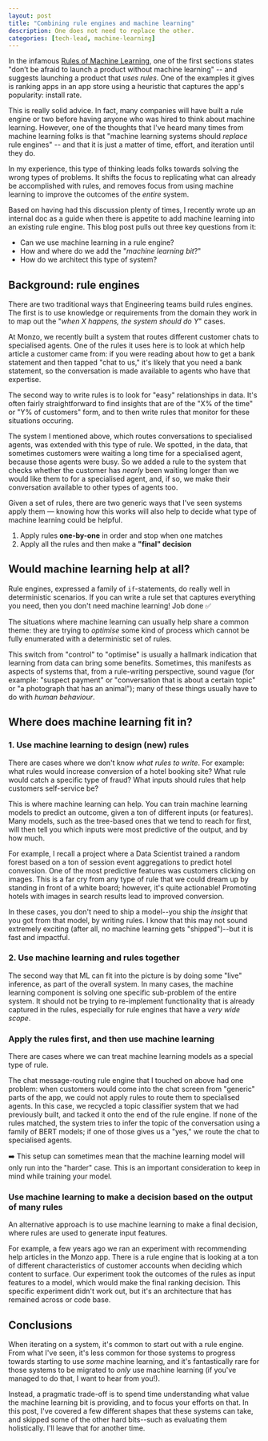 ```yaml
---
layout: post
title: "Combining rule engines and machine learning"
description: One does not need to replace the other.
categories: [tech-lead, machine-learning]
---
```


In the infamous [Rules of Machine Learning](https://developers.google.com/machine-learning/guides/rules-of-ml), one of the first sections states "don’t be afraid to launch a product without machine learning" -- and suggests launching a product that _uses rules_. One of the examples it gives is ranking apps in an app store using a heuristic that captures the app's popularity: install rate.

This is really solid advice. In fact, many companies will have built a rule engine or two before having anyone who was hired to think about machine learning. However, one of the thoughts that I've heard many times from machine learning folks is that "machine learning systems should _replace_ rule engines" -- and that it is just a matter of time, effort, and iteration until they do. 

In my experience, this type of thinking leads folks towards solving the wrong types of problems. It shifts the focus to replicating what can already be accomplished with rules, and removes focus from using machine learning to improve the outcomes of the _entire_ system.

Based on having had this discussion plenty of times, I recently wrote up an internal doc as a guide when there is appetite to add machine learning into an existing rule engine. This blog post pulls out three key questions from it:

* Can we use machine learning in a rule engine?
* How and where do we add the "*machine learning bit*?"
* How do we architect this type of system?

## Background: rule engines

There are two traditional ways that Engineering teams build rules engines. The first is to use knowledge or requirements from the domain they work in to map out the "_when X happens, the system should do Y_" cases.

At Monzo, we recently built a system that routes different customer chats to specialised agents. One of the rules it uses here is to look at which help article a customer came from: if you were reading about how to get a bank statement and then tapped "chat to us," it's likely that you need a bank statement, so the conversation is made available to agents who have that expertise.

The second way to write rules is to look for "easy" relationships in data. It's often fairly straightforward to find insights that are of the "X% of the time" or "Y% of customers" form, and to then write rules that monitor for these situations occuring. 

The system I mentioned above, which routes conversations to specialised agents, was extended with this type of rule. We spotted, in the data, that sometimes customers were waiting a long time for a specialised agent, because those agents were busy. So we added a rule to the system that checks whether the customer has _nearly_ been waiting longer than we would like them to for a specialised agent, and, if so, we make their conversation available to other types of agents too.

Given a set of rules, there are two generic ways that I've seen systems apply them — knowing how this works will also help to decide what type of machine learning could be helpful.

1. Apply rules **one-by-one** in order and stop when one matches
2. Apply all the rules and then make a **"final" decision**

## Would machine learning help at all?

Rule engines, expressed a family of `if`-statements, do really well in deterministic scenarios. If you can write a rule set that captures everything you need, then you don't need machine learning! Job done ✅

The situations where machine learning can usually help share a common theme: they are trying to _optimise_ some kind of process which cannot be fully enumerated with a deterministic set of rules.

This switch from "control" to "optimise" is usually a hallmark indication that learning from data can bring some benefits. Sometimes, this manifests as aspects of systems that, from a rule-writing perspective, sound vague (for example: "suspect payment" or "conversation that is about a certain topic" or "a photograph that has an animal"); many of these things usually have to do with *human behaviour*.

## Where does machine learning fit in?

### 1. Use machine learning to design (new) rules

There are cases where we don't know *what rules to write*. For example: what rules would increase conversion of a hotel booking site? What rule would catch a specific type of fraud? What inputs should rules that help customers self-service be?

This is where machine learning can help. You can train machine learning models to predict an outcome, given a ton of different inputs (or features). Many models, such as the tree-based ones that we tend to reach for first, will then tell you which inputs were most predictive of the output, and by how much.

For example, I recall a project where a Data Scientist trained a random forest based on a ton of session event aggregations to predict hotel conversion. One of the most predictive features was customers clicking on images. This is a far cry from any type of rule that we could dream up by standing in front of a white board; however, it's quite actionable! Promoting hotels with images in search results lead to improved conversion.

In these cases, you don't need to ship a model--you ship the *insight* that you got from that model, by writing rules. I know that this may not sound extremely exciting (after all, no machine learning gets "shipped")--but it is fast and impactful.

### 2. Use machine learning and rules together

The second way that ML can fit into the picture is by doing some "live" inference, as part of the overall system. In many cases, the machine learning component is solving one specific sub-problem of the entire system. It should not be trying to re-implement functionality that is already captured in the rules, especially for rule engines that have a *very wide scope*.

### Apply the rules first, and then use machine learning

There are cases where we can treat machine learning models as a special type of rule.

The chat message-routing rule engine that I touched on above had one problem: when customers would come into the chat screen from "generic" parts of the app, we could not apply rules to route them to specialised agents. In this case, we recycled a topic classifier system that we had previously built, and tacked it onto the end of the rule engine. If none of the rules matched, the system tries to infer the topic of the conversation using a family of BERT models; if one of those gives us a "yes," we route the chat to specialised agents.

➡️ This setup can sometimes mean that the machine learning model will only run into the "harder" case. This is an important consideration to keep in mind while training your model.

### Use machine learning to make a decision based on the output of many rules

An alternative approach is to use machine learning to make a final decision, where rules are used to generate input features. 

For example, a few years ago we ran an experiment with recommending help articles in the Monzo app. There is a rule engine that is looking at a ton of different characteristics of customer accounts when deciding which content to surface. Our experiment took the outcomes of the rules as input features to a model, which would make the final ranking decision. This specific experiment didn't work out, but it's an architecture that has remained across or code base.

## Conclusions

When iterating on a system, it's common to start out with a rule engine. From what I've seen, it's less common for those systems to progress towards starting to use _some_ machine learning, and it's fantastically rare for those systems to be migrated to _only_ use machine learning (if you've managed to do that, I want to hear from you!). 

Instead, a pragmatic trade-off is to spend time understanding what value the machine learning bit is providing, and to focus your efforts on that. In this post, I've covered a few different shapes that these systems can take, and skipped some of the other hard bits--such as evaluating them holistically. I'll leave that for another time. 
